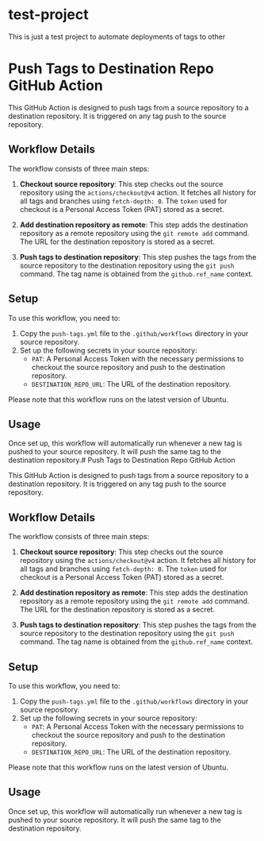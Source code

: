 # test-project
This is just a test project to automate deployments of tags to other

# Push Tags to Destination Repo GitHub Action

This GitHub Action is designed to push tags from a source repository to a destination repository. It is triggered on any tag push to the source repository.

## Workflow Details

The workflow consists of three main steps:

1. **Checkout source repository**: This step checks out the source repository using the `actions/checkout@v4` action. It fetches all history for all tags and branches using `fetch-depth: 0`. The `token` used for checkout is a Personal Access Token (PAT) stored as a secret.

2. **Add destination repository as remote**: This step adds the destination repository as a remote repository using the `git remote add` command. The URL for the destination repository is stored as a secret.

3. **Push tags to destination repository**: This step pushes the tags from the source repository to the destination repository using the `git push` command. The tag name is obtained from the `github.ref_name` context.

## Setup

To use this workflow, you need to:

1. Copy the `push-tags.yml` file to the `.github/workflows` directory in your source repository.
2. Set up the following secrets in your source repository:
   - `PAT`: A Personal Access Token with the necessary permissions to checkout the source repository and push to the destination repository.
   - `DESTINATION_REPO_URL`: The URL of the destination repository.

Please note that this workflow runs on the latest version of Ubuntu.

## Usage

Once set up, this workflow will automatically run whenever a new tag is pushed to your source repository. It will push the same tag to the destination repository.# Push Tags to Destination Repo GitHub Action

This GitHub Action is designed to push tags from a source repository to a destination repository. It is triggered on any tag push to the source repository.

## Workflow Details

The workflow consists of three main steps:

1. **Checkout source repository**: This step checks out the source repository using the `actions/checkout@v4` action. It fetches all history for all tags and branches using `fetch-depth: 0`. The `token` used for checkout is a Personal Access Token (PAT) stored as a secret.

2. **Add destination repository as remote**: This step adds the destination repository as a remote repository using the `git remote add` command. The URL for the destination repository is stored as a secret.

3. **Push tags to destination repository**: This step pushes the tags from the source repository to the destination repository using the `git push` command. The tag name is obtained from the `github.ref_name` context.

## Setup

To use this workflow, you need to:

1. Copy the `push-tags.yml` file to the `.github/workflows` directory in your source repository.
2. Set up the following secrets in your source repository:
   - `PAT`: A Personal Access Token with the necessary permissions to checkout the source repository and push to the destination repository.
   - `DESTINATION_REPO_URL`: The URL of the destination repository.

Please note that this workflow runs on the latest version of Ubuntu.

## Usage

Once set up, this workflow will automatically run whenever a new tag is pushed to your source repository. It will push the same tag to the destination repository.
